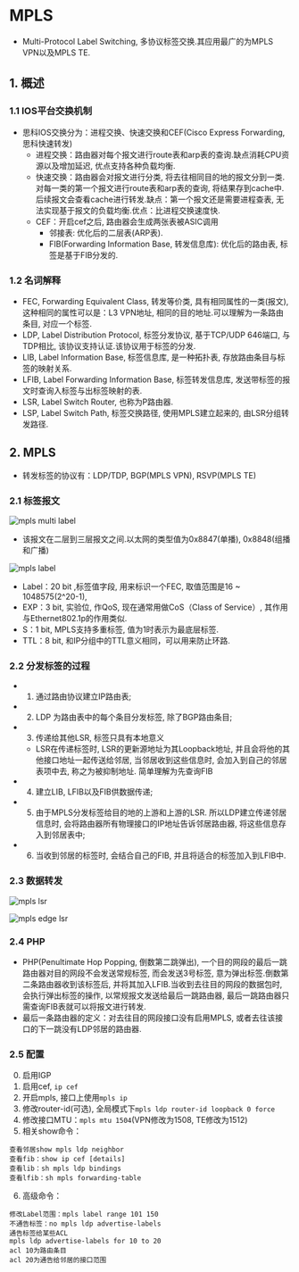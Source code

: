 # MPLS

- Multi-Protocol Label Switching, 多协议标签交换.其应用最广的为MPLS VPN以及MPLS TE.

## 1. 概述

### 1.1 IOS平台交换机制

- 思科IOS交换分为：进程交换、快速交换和CEF(Cisco Express Forwarding, 思科快速转发)
    - 进程交换：路由器对每个报文进行route表和arp表的查询.缺点消耗CPU资源以及增加延迟, 优点支持各种负载均衡.
    - 快速交换：路由器会对报文进行分类, 将去往相同目的地的报文分到一类.对每一类的第一个报文进行route表和arp表的查询, 将结果存到cache中.后续报文会查看cache进行转发.缺点：第一个报文还是需要进程查表, 无法实现基于报文的负载均衡.优点：比进程交换速度快.
    - CEF：开启cef之后, 路由器会生成两张表被ASIC调用
        - 邻接表: 优化后的二层表(ARP表).
        - FIB(Forwarding Information Base, 转发信息库): 优化后的路由表, 标签是基于FIB分发的.

### 1.2 名词解释

- FEC, Forwarding Equivalent Class, 转发等价类, 具有相同属性的一类(报文), 这种相同的属性可以是：L3 VPN地址, 相同的目的地址.可以理解为一条路由条目, 对应一个标签.
- LDP, Label Distribution Protocol, 标签分发协议, 基于TCP/UDP 646端口, 与TDP相比, 该协议支持认证.该协议用于标签的分发.
- LIB, Label Information Base, 标签信息库, 是一种拓扑表, 存放路由条目与标签的映射关系.
- LFIB, Label Forwarding Information Base, 标签转发信息库, 发送带标签的报文时查询入标签与出标签映射的表.
- LSR, Label Switch Router, 也称为P路由器.
- LSP, Label Switch Path, 标签交换路径, 使用MPLS建立起来的, 由LSR分组转发路径.

## 2. MPLS

- 转发标签的协议有：LDP/TDP, BGP(MPLS VPN), RSVP(MPLS TE)

### 2.1 标签报文

![mpls multi label](/img/mpls_multi_label.jpg "mpls multi label")

- 该报文在二层到三层报文之间.以太网的类型值为0x8847(单播), 0x8848(组播和广播)

![mpls label](/img/mpls_label.jpg "mpls label")

- Label：20 bit ,标签值字段, 用来标识一个FEC, 取值范围是16 ~ 1048575(2^20-1),
- EXP：3 bit, 实验位, 作QoS, 现在通常用做CoS（Class of Service）, 其作用与Ethernet802.1p的作用类似.
- S：1 bit, MPLS支持多重标签, 值为1时表示为最底层标签.
- TTL：8 bit, 和IP分组中的TTL意义相同，可以用来防止环路.

### 2.2 分发标签的过程

- 1. 通过路由协议建立IP路由表;
- 2. LDP 为路由表中的每个条目分发标签, 除了BGP路由条目;
- 3. 传递给其他LSR, 标签只具有本地意义
    - LSR在传递标签时, LSR的更新源地址为其Loopback地址, 并且会将他的其他接口地址一起传送给邻居, 当邻居收到这些信息时, 会加入到自己的邻居表项中去, 称之为被抑制地址. 简单理解为先查询FIB
- 4. 建立LIB, LFIB以及FIB供数据传递;
- 5. 由于MPLS分发标签给目的地的上游和上游的LSR. 所以LDP建立传递邻居信息时, 会将路由器所有物理接口的IP地址告诉邻居路由器, 将这些信息存入到邻居表中;
- 6. 当收到邻居的标签时, 会结合自己的FIB, 并且将适合的标签加入到LFIB中.

### 2.3 数据转发

![mpls lsr](/img/mpls_lsr_forwarding.jpg "mpls lsr")

![mpls edge lsr](/img/mpls_e_lsr_forwarding.jpg "mpls edge lsr")

### 2.4 PHP

- PHP(Penultimate Hop Popping, 倒数第二跳弹出), 一个目的网段的最后一跳路由器对目的网段不会发送常规标签, 而会发送3号标签, 意为弹出标签.倒数第二条路由器收到该标签后, 并将其加入LFIB.当收到去往目的网段的数据包时, 会执行弹出标签的操作, 以常规报文发送给最后一跳路由器, 最后一跳路由器只需查询FIB表就可以将报文进行转发.
- 最后一条路由器的定义：对去往目的网段接口没有启用MPLS, 或者去往该接口的下一跳没有LDP邻居的路由器.

### 2.5 配置

0. 启用IGP
1. 启用cef, `ip cef`
2. 开启mpls, 接口上使用`mpls ip`
3. 修改router-id(可选), 全局模式下`mpls ldp router-id loopback 0 force`
4. 修改接口MTU：`mpls mtu 1504`(VPN修改为1508, TE修改为1512)
5. 相关show命令：

```
查看邻居show mpls ldp neighbor
查看fib：show ip cef [details]
查看lib：sh mpls ldp bindings
查看lfib：sh mpls forwarding-table
```

6. 高级命令：

```
修改Label范围：mpls label range 101 150
不通告标签：no mpls ldp advertise-labels
通告标签给某些ACL
mpls ldp advertise-labels for 10 to 20
acl 10为路由条目
acl 20为通告给邻居的接口范围
```
